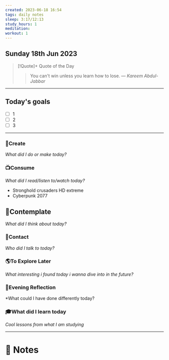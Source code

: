 ```yaml
---
created: 2023-06-18 16:54
tags: daily notes
sleep: 3:17/12:13
study_hours: 1
meditation: 
workout: 1
---
```



## Sunday 18th Jun 2023


> [!Quote]+ Quote of the Day  
> > You can't win unless you learn how to lose.
> — <cite>Kareem Abdul-Jabbar</cite>

--- 
## Today's goals

- [ ] 1
- [ ] 2
- [ ] 3

---

### 🎨Create
*What did I do or make today?*

  
### 📺Consume
*What did I read/listen to/watch today?*
- Stronghold crusaders HD extreme
- Cyberpunk 2077
  
## 💭Contemplate
*What did I think about today?*


### 👬Contact
*Who did I talk to today?*

  
### 🌎To Explore Later
*What interesting i found today i wanna dive into in the future?*


### 🌃Evening Reflection
*What could I have done differently today?


### 🎓What did I learn today
*Cool lessons from what I am studying*

---
# 📝 Notes


